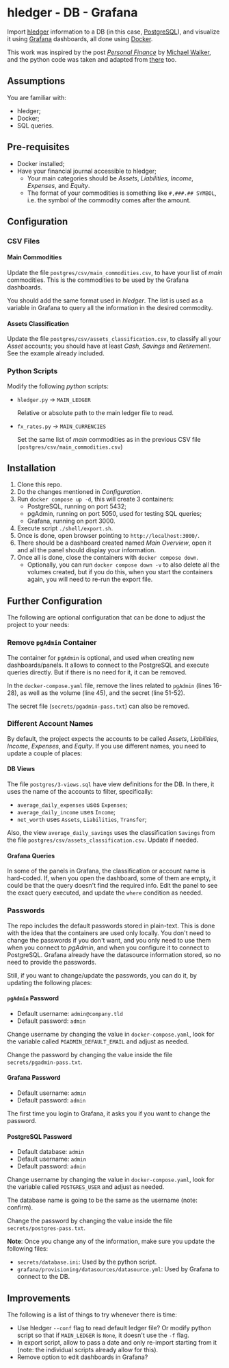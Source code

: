 # hledger - DB - Grafana

Import [hledger](https://hledger.org/) information to a DB (in this case,
[PostgreSQL](https://www.postgresql.org/)), and visualize it using
[Grafana](https://grafana.com/) dashboards, all done using
[Docker](https://www.docker.com/).

This work was inspired by the post
_[Personal Finance](https://memo.barrucadu.co.uk/personal-finance.html)_
by [Michael Walker](https://www.barrucadu.co.uk/), and the python code was
taken and adapted from
[there](https://github.com/barrucadu/nixfiles/blob/master/hosts/nyarlathotep/jobs/hledger-export-to-promscale.py)
too.

## Assumptions

You are familiar with:

* hledger;
* Docker;
* SQL queries.

## Pre-requisites

* Docker installed;
* Have your financial journal accessible to hledger;
    * Your main categories should be _Assets_, _Liabilities_, _Income_,
      _Expenses_, and _Equity_.
    * The format of your commodities is something like `#,###.## SYMBOL`,
      i.e. the symbol of the commodity comes after the amount.

## Configuration

### CSV Files

#### Main Commodities

Update the file `postgres/csv/main_commodities.csv`, to have your list of
_main_ commodities. This is the commodities to be used by the Grafana
dashboards.

You should add the same format used in _hledger_. The list is used as a
variable in Grafana to query all the information in the desired commodity.

#### Assets Classification

Update the file `postgres/csv/assets_classification.csv`, to classify all
your _Asset_ accounts; you should have at least _Cash_, _Savings_ and
_Retirement_. See the example already included.

### Python Scripts

Modify the following _python_ scripts:

* `hledger.py` -> `MAIN_LEDGER`

  Relative or absolute path to the main ledger file to read.

* `fx_rates.py` -> `MAIN_CURRENCIES`

  Set the same list of _main_ commodities as in the previous CSV file
  (`postgres/csv/main_commodities.csv`)

## Installation

1. Clone this repo.
2. Do the changes mentioned in _Configuration_.
3. Run `docker compose up -d`, this will create 3 containers:
    * PostgreSQL, running on port 5432;
    * pgAdmin, running on port 5050, used for testing SQL queries;
    * Grafana, running on port 3000.
4. Execute script `./shell/export.sh`.
5. Once is done, open browser pointing to `http://localhost:3000/`.
6. There should be a dashboard created named _Main Overview_, open it and
   all the panel should display your information.
7. Once all is done, close the containers with `docker compose down`.
    * Optionally, you can run `docker compose down -v` to also delete all
      the volumes created, but if you do this, when you start the
      containers again, you will need to re-run the export file.

## Further Configuration

The following are optional configuration that can be done to adjust the
project to your needs:

### Remove `pgAdmin` Container

The container for `pgAdmin` is optional, and used when creating new
dashboards/panels. It allows to connect to the PostgreSQL and execute
queries directly. But if there is no need for it, it can be removed.

In the `docker-compose.yaml` file, remove the lines related to `pgAdmin`
(lines 16-28), as well as the volume (line 45), and the secret (line
51-52).

The secret file (`secrets/pgadmin-pass.txt`) can also be removed.

### Different Account Names

By default, the project expects the accounts to be called _Assets_,
_Liabilities_, _Income_, _Expenses_, and _Equity_. If you use different
names, you need to update a couple of places:

#### DB Views

The file `postgres/3-views.sql` have view definitions for the DB. In
there, it uses the name of the accounts to filter, specifically:

* `average_daily_expenses` uses `Expenses`;
* `average_daily_income` uses `Income`;
* `net_worth` uses `Assets`, `Liabilities`, `Transfer`;

Also, the view `average_daily_savings` uses the classification `Savings`
from the file `postgres/csv/assets_classification.csv`. Update if needed.

#### Grafana Queries

In some of the panels in Grafana, the classification or account name is
hard-coded. If, when you open the dashboard, some of them are empty, it
could be that the query doesn't find the required info. Edit the panel to
see the exact query executed, and update the `where` condition as needed.

### Passwords

The repo includes the default passwords stored in plain-text. This is done
with the idea that the containers are used only locally. You don't need to
change the passwords if you don't want, and you only need to use them when
you connect to _pgAdmin_, and when you configure it to connect to
PostgreSQL. Grafana already have the datasource information stored, so no
need to provide the passwords.

Still, if you want to change/update the passwords, you can do it, by
updating the following places:

#### `pgAdmin` Password

* Default username: `admin@company.tld`
* Default password: `admin`

Change username by changing the value in `docker-compose.yaml`, look for
the variable called `PGADMIN_DEFAULT_EMAIL` and adjust as needed.

Change the password by changing the value inside the file
`secrets/pgadmin-pass.txt`.

#### Grafana Password

* Default username: `admin`
* Default password: `admin`

The first time you login to Grafana, it asks you if you want to change the
password.

#### PostgreSQL Password

* Default database: `admin`
* Default username: `admin`
* Default password: `admin`

Change username by changing the value in `docker-compose.yaml`, look for
the variable called `POSTGRES_USER` and adjust as needed.

The database name is going to be the same as the username (note: confirm).

Change the password by changing the value inside the file
`secrets/postgres-pass.txt`.

**Note**: Once you change any of the information, make sure you update the
following files:

* `secrets/database.ini`: Used by the python script.
* `grafana/provisioning/datasources/datasource.yml`: Used by Grafana to
  connect to the DB.

## Improvements

The following is a list of things to try whenever there is time:

* Use hledger `--conf` flag to read default ledger file? Or modify python
  script so that if `MAIN_LEDGER` is `None`, it doesn't use the `-f` flag.
* In export script, allow to pass a date and only re-import starting from
  it (note: the individual scripts already allow for this).
* Remove option to edit dashboards in Grafana?
